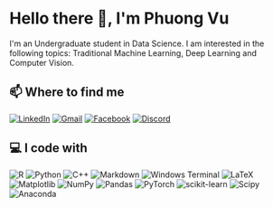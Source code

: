 # Hello there 👋, I'm Phuong Vu
I'm an Undergraduate student in Data Science. I am interested in the following topics: Traditional Machine Learning, Deep Learning and Computer Vision.

## 📫 Where to find me
[![LinkedIn](https://custom-icon-badges.demolab.com/badge/LinkedIn-0A66C2?logo=linkedin-white&logoColor=fff)](https://linkedin.com/in/phuongvu0206) [![Gmail](https://img.shields.io/badge/Gmail-D14836?logo=gmail&logoColor=white)](mailto:vnp0206@gmail.com) [![Facebook](https://img.shields.io/badge/Facebook-%231877F2.svg?logo=Facebook&logoColor=white)]([#](https://www.facebook.com/ngoc.phuong.vu.388243/)) [![Discord](https://img.shields.io/badge/Discord-%235865F2.svg?&logo=discord&logoColor=white)](https://discord.com/users/765482714501218304)

## 💻 I code with
![R](https://img.shields.io/badge/r-%23276DC3.svg?style=for-the-badge&logo=r&logoColor=white) ![Python](https://img.shields.io/badge/python-3670A0?style=for-the-badge&logo=python&logoColor=ffdd54) ![C++](https://img.shields.io/badge/c++-%2300599C.svg?style=for-the-badge&logo=c%2B%2B&logoColor=white) ![Markdown](https://img.shields.io/badge/markdown-%23000000.svg?style=for-the-badge&logo=markdown&logoColor=white) ![Windows Terminal](https://img.shields.io/badge/Windows%20Terminal-%234D4D4D.svg?style=for-the-badge&logo=windows-terminal&logoColor=white) ![LaTeX](https://img.shields.io/badge/latex-%23008080.svg?style=for-the-badge&logo=latex&logoColor=white) ![Matplotlib](https://img.shields.io/badge/Matplotlib-%23ffffff.svg?style=for-the-badge&logo=Matplotlib&logoColor=black) ![NumPy](https://img.shields.io/badge/numpy-%23013243.svg?style=for-the-badge&logo=numpy&logoColor=white) ![Pandas](https://img.shields.io/badge/pandas-%23150458.svg?style=for-the-badge&logo=pandas&logoColor=white) ![PyTorch](https://img.shields.io/badge/PyTorch-%23EE4C2C.svg?style=for-the-badge&logo=PyTorch&logoColor=white) ![scikit-learn](https://img.shields.io/badge/scikit--learn-%23F7931E.svg?style=for-the-badge&logo=scikit-learn&logoColor=white) ![Scipy](https://img.shields.io/badge/SciPy-%230C55A5.svg?style=for-the-badge&logo=scipy&logoColor=%white) ![Anaconda](https://img.shields.io/badge/Anaconda-%2344A833.svg?style=for-the-badge&logo=anaconda&logoColor=white)
<!--
**phuongvu0206/phuongvu0206** is a ✨ _special_ ✨ repository because its `README.md` (this file) appears on your GitHub profile.

Here are some ideas to get you started:

- 🔭 I’m currently working on ...
- 🌱 I’m currently learning ...
- 👯 I’m looking to collaborate on ...
- 🤔 I’m looking for help with ...
- 💬 Ask me about ...
- 📫 How to reach me: ...
- 😄 Pronouns: ...
- ⚡ Fun fact: ...
-->
